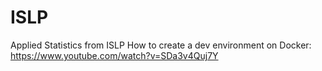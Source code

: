 # ISLP
Applied Statistics from ISLP
How to create a dev environment on Docker: https://www.youtube.com/watch?v=SDa3v4Quj7Y